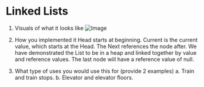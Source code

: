 # Linked Lists

1. Visuals of what it looks like
![Image](/asset/LinkListVisual.jpg)

2. How you implemented it 
Head starts at beginning. Current is the current value, which starts at the Head. The Next references the node after. We have demonstrated the List to be in a heap and linked together by value and reference values. The last node will have a reference value of null. 

3. What type of uses you would use this for (provide 2 examples)
   a. Train and train stops.
   b. Elevator and elevator floors.